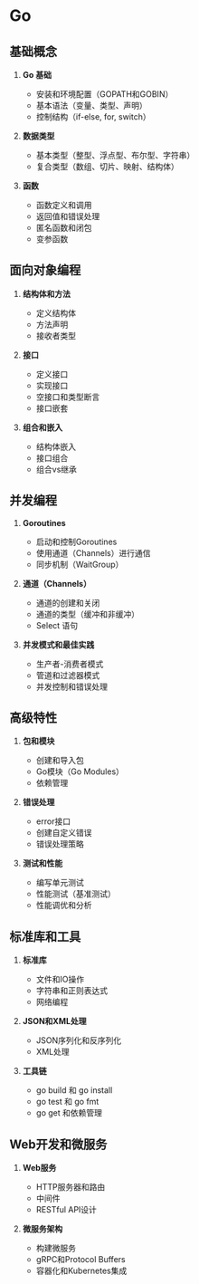 # Go 

## 基础概念
1. **Go 基础**
   - 安装和环境配置（GOPATH和GOBIN）
   - 基本语法（变量、类型、声明）
   - 控制结构（if-else, for, switch）

2. **数据类型**
   - 基本类型（整型、浮点型、布尔型、字符串）
   - 复合类型（数组、切片、映射、结构体）

3. **函数**
   - 函数定义和调用
   - 返回值和错误处理
   - 匿名函数和闭包
   - 变参函数

## 面向对象编程
1. **结构体和方法**
   - 定义结构体
   - 方法声明
   - 接收者类型

2. **接口**
   - 定义接口
   - 实现接口
   - 空接口和类型断言
   - 接口嵌套

3. **组合和嵌入**
   - 结构体嵌入
   - 接口组合
   - 组合vs继承

## 并发编程
1. **Goroutines**
   - 启动和控制Goroutines
   - 使用通道（Channels）进行通信
   - 同步机制（WaitGroup）

2. **通道（Channels）**
   - 通道的创建和关闭
   - 通道的类型（缓冲和非缓冲）
   - Select 语句

3. **并发模式和最佳实践**
   - 生产者-消费者模式
   - 管道和过滤器模式
   - 并发控制和错误处理

## 高级特性
1. **包和模块**
   - 创建和导入包
   - Go模块（Go Modules）
   - 依赖管理

2. **错误处理**
   - error接口
   - 创建自定义错误
   - 错误处理策略

3. **测试和性能**
   - 编写单元测试
   - 性能测试（基准测试）
   - 性能调优和分析

## 标准库和工具
1. **标准库**
   - 文件和IO操作
   - 字符串和正则表达式
   - 网络编程

2. **JSON和XML处理**
   - JSON序列化和反序列化
   - XML处理

3. **工具链**
   - go build 和 go install
   - go test 和 go fmt
   - go get 和依赖管理

## Web开发和微服务
1. **Web服务**
   - HTTP服务器和路由
   - 中间件
   - RESTful API设计

2. **微服务架构**
   - 构建微服务
   - gRPC和Protocol Buffers
   - 容器化和Kubernetes集成
